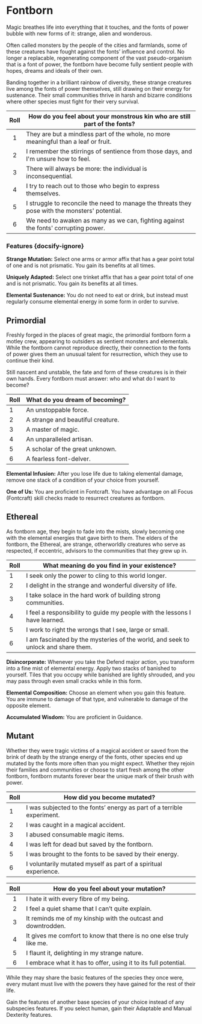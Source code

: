 # Fontborn

Magic breathes life into everything that it touches, and the fonts of power bubble with new forms of it: strange, alien and wonderous.

Often called monsters by the people of the cities and farmlands, some of these creatures have fought against the fonts’ influence and control.
No longer a replacable, regenerating component of the vast pseudo-organism that is a font of power, the fontborn have become fully sentient people with hopes, dreams and ideals of their own.

Banding together in a brilliant rainbow of diversity, these strange creatures live among the fonts of power themselves, still drawing on their energy for sustenance. Their small communities thrive in harsh and bizarre conditions where other species must fight for their very survival.

<div class="side-panel">

| Roll | How do you feel about your monstrous kin who are still part of the fonts?                      |
| :--: | ---------------------------------------------------------------------------------------------- |
|  1   | They are but a mindless part of the whole, no more meaningful than a leaf or fruit.            |
|  2   | I remember the stirrings of sentience from those days, and I'm unsure how to feel.             |
|  3   | There will always be more: the individual is inconsequential.                                  |
|  4   | I try to reach out to those who begin to express themselves.                                   |
|  5   | I struggle to reconcile the need to manage the threats they pose with the monsters' potential. |
|  6   | We need to awaken as many as we can, fighting against the fonts' corrupting power.             |

</div>

### Features {docsify-ignore}

**Strange Mutation:** Select one arms or armor affix that has a gear point total of one and is not prismatic. You gain its benefits at all times.

**Uniquely Adapted:** Select one trinket affix that has a gear point total of one and is not prismatic. You gain its benefits at all times.

**Elemental Sustenance:** You do not need to eat or drink, but instead must regularly consume elemental energy in some form in order to survive.

## Primordial

Freshly forged in the places of great magic, the primordial fontborn form a motley crew, appearing to outsiders as sentient monsters and elementals. While the fontborn cannot reproduce directly, their connection to the fonts of power gives them an unusual talent for resurrection, which they use to continue their kind.

Still nascent and unstable, the fate and form of these creatures is in their own hands. Every fontborn must answer: who and what do I want to become?

| Roll | What do you dream of becoming?    |
| ---- | --------------------------------- |
| 1    | An unstoppable force.             |
| 2    | A strange and beautiful creature. |
| 3    | A master of magic.                |
| 4    | An unparalleled artisan.          |
| 5    | A scholar of the great unknown.   |
| 6    | A fearless font-delver.           |

**Elemental Infusion:** After you lose life due to taking elemental damage, remove one stack of a condition of your choice from yourself.

**One of Us:** You are proficient in Fontcraft. You have advantage on all Focus (Fontcraft) skill checks made to resurrect creatures as fontborn.

## Ethereal

As fontborn age, they begin to fade into the mists, slowly becoming one with the elemental energies that gave birth to them. The elders of the fontborn, the Ethereal, are strange, otherworldly creatures who serve as respected, if eccentric, advisors to the communities that they grew up in.

| Roll | What meaning do you find in your existence?                                       |
| ---- | --------------------------------------------------------------------------------- |
| 1    | I seek only the power to cling to this world longer.                              |
| 2    | I delight in the strange and wonderful diversity of life.                         |
| 3    | I take solace in the hard work of building strong communities.                    |
| 4    | I feel a responsibility to guide my people with the lessons I have learned.       |
| 5    | I work to right the wrongs that I see, large or small.                            |
| 6    | I am fascinated by the mysteries of the world, and seek to unlock and share them. |

**Disincorporate:** Whenever you take the Defend major action, you transform into a fine mist of elemental energy. Apply two stacks of banished to yourself. Tiles that you occupy while banished are lightly shrouded, and you may pass through even small cracks while in this form.

**Elemental Composition:** Choose an element when you gain this feature. You are immune to damage of that type, and vulnerable to damage of the opposite element.

**Accumulated Wisdom:** You are proficient in Guidance.

## Mutant

Whether they were tragic victims of a magical accident or saved from the brink of death by the strange energy of the fonts, other species end up mutated by the fonts more often than you might expect. Whether they rejoin their families and communities or choose to start fresh among the other fontborn, fontborn mutants forever bear the unique mark of their brush with power.

| Roll | How did you become mutated?                                            |
| ---- | ---------------------------------------------------------------------- |
| 1    | I was subjected to the fonts’ energy as part of a terrible experiment. |
| 2    | I was caught in a magical accident.                                    |
| 3    | I abused consumable magic items.                                       |
| 4    | I was left for dead but saved by the fontborn.                         |
| 5    | I was brought to the fonts to be saved by their energy.                |
| 6    | I voluntarily mutated myself as part of a spiritual experience.        |

| Roll | How do you feel about your mutation?                                 |
| :--: | -------------------------------------------------------------------- |
|  1   | I hate it with every fibre of my being.                              |
|  2   | I feel a quiet shame that I can’t quite explain.                     |
|  3   | It reminds me of my kinship with the outcast and downtrodden.        |
|  4   | It gives me comfort to know that there is no one else truly like me. |
|  5   | I flaunt it, delighting in my strange nature.                        |
|  6   | I embrace what it has to offer, using it to its full potential.      |

While they may share the basic features of the species they once were, every mutant must live with the powers they have gained for the rest of their life.

Gain the features of another base species of your choice instead of any subspecies features. If you select human, gain their Adaptable and Manual Dexterity features.
